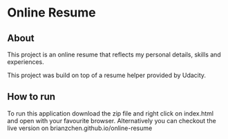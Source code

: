 # Online Resume

## About

This project is an online resume that reflects my personal details, skills and experiences.

This project was build on top of a resume helper provided by Udacity.

## How to run

To run this application download the zip file and right click on index.html and open with your favourite browser.
Alternatively you can checkout the live version on brianzchen.github.io/online-resume
